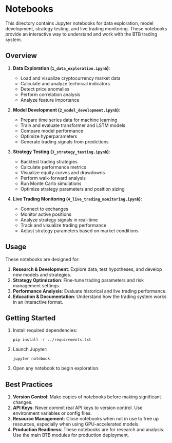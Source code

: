 # Notebooks

This directory contains Jupyter notebooks for data exploration, model development, strategy testing, and live trading monitoring. These notebooks provide an interactive way to understand and work with the BTB trading system.

## Overview

1. **Data Exploration (`1_data_exploration.ipynb`)**: 
   - Load and visualize cryptocurrency market data
   - Calculate and analyze technical indicators
   - Detect price anomalies
   - Perform correlation analysis
   - Analyze feature importance

2. **Model Development (`2_model_development.ipynb`)**: 
   - Prepare time series data for machine learning
   - Train and evaluate transformer and LSTM models
   - Compare model performance
   - Optimize hyperparameters
   - Generate trading signals from predictions

3. **Strategy Testing (`3_strategy_testing.ipynb`)**: 
   - Backtest trading strategies
   - Calculate performance metrics
   - Visualize equity curves and drawdowns
   - Perform walk-forward analysis
   - Run Monte Carlo simulations
   - Optimize strategy parameters and position sizing

4. **Live Trading Monitoring (`4_live_trading_monitoring.ipynb`)**: 
   - Connect to exchanges
   - Monitor active positions
   - Analyze strategy signals in real-time
   - Track and visualize trading performance
   - Adjust strategy parameters based on market conditions

## Usage

These notebooks are designed for:

1. **Research & Development**: Explore data, test hypotheses, and develop new models and strategies.
2. **Strategy Optimization**: Fine-tune trading parameters and risk management settings.
3. **Performance Analysis**: Evaluate historical and live trading performance.
4. **Education & Documentation**: Understand how the trading system works in an interactive format.

## Getting Started

1. Install required dependencies:
   ```
   pip install -r ../requirements.txt
   ```

2. Launch Jupyter:
   ```
   jupyter notebook
   ```

3. Open any notebook to begin exploration.

## Best Practices

1. **Version Control**: Make copies of notebooks before making significant changes.
2. **API Keys**: Never commit real API keys to version control. Use environment variables or config files.
3. **Resource Management**: Close notebooks when not in use to free up resources, especially when using GPU-accelerated models.
4. **Production Readiness**: These notebooks are for research and analysis. Use the main BTB modules for production deployment.